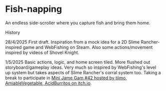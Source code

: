 # Fish-napping
An endless side-scroller where you capture fish and bring them home.

History

28/4/2025
First draft. Inspiration from a mock idea for a 2D Slime Rancher-inspired game and WebFishing on Steam. Also some actions/movement inspired by videos of Shovel Knight.

1/5/2025
Basic actions, logic, and home screen tiled. More flushed out storyboard/gameplay ideas. Very much so inspired by WebFishing's level up system but takes aspects of Slime Rancher's corral system too. Taking a break to participate in [Mini Jame Gam #42 hosted by tiimo, AmiableVegetable, AcidBurritos on itch.io](https://itch.io/jam/mini-jame-gam-42).

